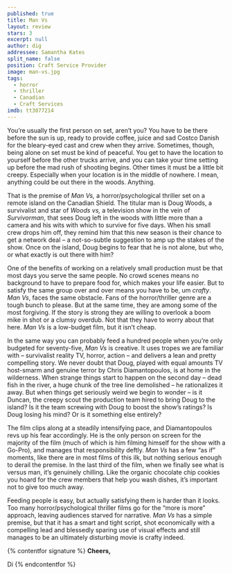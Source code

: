 ```yaml
---
published: true
title: Man Vs
layout: review
stars: 3
excerpt: null
author: dig
addressee: Samantha Kates
split_name: false
position: Craft Service Provider
image: man-vs.jpg
tags: 
  - horror
  - thriller
  - Canadian
  - Craft Services
imdb: tt3077214
---
```


You’re usually the first person on set, aren’t you? You have to be there before the sun is up, ready to provide coffee, juice and sad Costco Danish for the bleary-eyed cast and crew when they arrive. Sometimes, though, being alone on set must be kind of peaceful. You get to have the location to yourself before the other trucks arrive, and you can take your time setting up before the mad rush of shooting begins. Other times it must be a little bit creepy. Especially when your location is in the middle of nowhere. I mean, anything could be out there in the woods. Anything. 


That is the premise of _Man Vs,_ a horror/psychological thriller set on a remote island on the Canadian Shield. The titular man is Doug Woods, a survivalist and star of _Woods vs,_ a television show in the vein of _Survivorman_, that sees Doug left in the woods with little more than a camera and his wits with which to survive for five days. When his small crew drops him off, they remind him that this new season is their chance to get a network deal – a not-so-subtle suggestion to amp up the stakes of the show. Once on the island, Doug begins to fear that he is not alone, but who, or what exactly is out there with him?

One of the benefits of working on a relatively small production must be that most days you serve the same people. No crowd scenes means no background to have to prepare food for, which makes your life easier. But to satisfy the same group over and over means you have to be, um _crafty_. _Man_ _Vs_, faces the same obstacle. Fans of the horror/thriller genre are a tough bunch to please.  But at the same time, they are among some of the most forgiving. If the story is strong they are willing to overlook a boom mike in shot or a clumsy overdub. Not that they have to worry about that here. _Man_ _Vs_ is a low-budget film, but it isn’t cheap. 

In the same way you can probably feed a hundred people when you’re only budgeted for seventy-five, _Man_ _Vs_ is creative. It uses tropes we are familiar with – survivalist reality TV, horror, action – and delivers a lean and pretty compelling story. We never doubt that Doug, played with equal amounts TV host-smarm and genuine terror by Chris Diamantopoulos, is at home in the wilderness. When strange things start to happen on the second day – dead fish in the river, a huge chunk of the tree line demolished – he rationalizes it away. But when things get seriously weird we begin to wonder – is it Duncan, the creepy scout the production team hired to bring Doug to the island? Is it the team screwing with Doug to boost the show’s ratings? Is Doug losing his mind? Or is it something else entirely?  

The film clips along at a steadily intensifying pace, and Diamantopoulos revs up his fear accordingly. He is the only person on screen for the majority of the film (much of which is him filming himself for the show with a Go-Pro), and manages that responsibility deftly. _Man_ _Vs_ has a few “as if” moments, like there are in most films of this ilk, but nothing serious enough to derail the premise. In the last third of the film, when we finally see what is versus man, it’s genuinely chilling. Like the organic chocolate chip cookies you hoard for the crew members that help you wash dishes, it’s important not to give too much away. 

Feeding people is easy, but actually satisfying them is harder than it looks. Too many horror/psychological thriller films go for the “more is more” approach, leaving audiences starved for narrative. _Man_ _Vs_ has a simple premise, but that it has a smart and tight script, shot economically with a compelling lead and blessedly sparing use of visual effects and still manages to be an ultimately disturbing movie is crafty indeed.

{% contentfor signature %}
**Cheers,**

Di
{% endcontentfor %}